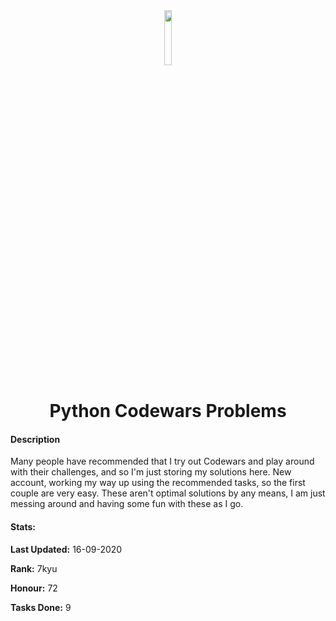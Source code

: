 <div style="text-align: center;">
	<img style='width: 15%' src='https://cdn.icon-icons.com/icons2/2389/PNG/512/codewars_logo_icon_145389.png'>
	<h1>Python Codewars Problems</h1>
</div>

#### Description
Many people have recommended that I try out Codewars and play around with their challenges, and so I'm just storing my solutions here. New account, working my way up using the recommended tasks, so the first couple are very easy. These aren't optimal solutions by any means, I am just messing around and having some fun with these as I go. 

#### Stats:
**Last Updated:** 16-09-2020

**Rank:** 7kyu

**Honour:** 72

**Tasks Done:** 9
